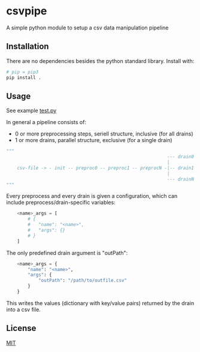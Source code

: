 # csvpipe

A simple python module to setup a csv data manipulation pipeline

## Installation

There are no dependencies besides the python standard library.
Install with:

```python
# pip = pip3
pip install .
```
## Usage

See example [test.py](./test.py)

In general a pipeline consists of:
* 0 or more preprocessing steps, seriell structure, inclusive (for all drains)
* 1 or more drains, parallel structure, exclusive (for a single drain)

```python
""" 
                                                            --- drain0 --> csv-file
                                                            | 
    csv-file -> - init -- preproc0 -- preproc1 -- preprocN -|-- drain1 --> csv-file
                                                            |
                                                            --- drainN --> csv-file
"""
```
Every preprocess and every drain is given a configuration, which can include preprocess/drain-specific variables:

```python
	<name>_args = [
		# {
		# 	"name": "<name>",
		# 	"args": {}
		# }
	]
```

The only predefined drain argument is "outPath":
```python
    <name>_args = {
        "name": "<name>",
        "args": {
            "outPath": "/path/to/outfile.csv"
        }
    }
```
This writes the values (dictionary with key/value pairs) returned by the drain into a csv file.

## License
[MIT](https://choosealicense.com/licenses/mit/)